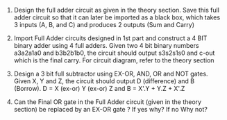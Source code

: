 1. Design the full adder circuit as given in the theory section. Save this full adder circuit so that it can later be imported as a black box, which takes 3 inputs (A, B, and C) and produces 2 outputs (Sum and Carry)

2. Import Full Adder circuits designed in 1st part and construct a 4 BIT binary adder using 4 full adders. Given two 4 bit binary numbers a3a2a1a0 and b3b2b1b0, the circuit should output s3s2s1s0 and c-out which is the final carry. For circuit diagram, refer to the theory section

3. Design a 3 bit full subtractor using EX-OR, AND, OR and NOT gates. Given X, Y and Z, the circuit should output D (difference) and B (Borrow). D = X (ex-or) Y (ex-or) Z and B = X'.Y + Y.Z + X'.Z

4. Can the Final OR gate in the Full Adder circuit (given in the theory section) be replaced by an EX-OR gate ? If yes why? If no Why not?

